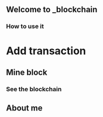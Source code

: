 ## Welcome to _blockchain

### How to use it


# Add transaction

## Mine block

### See the blockchain

## About me
